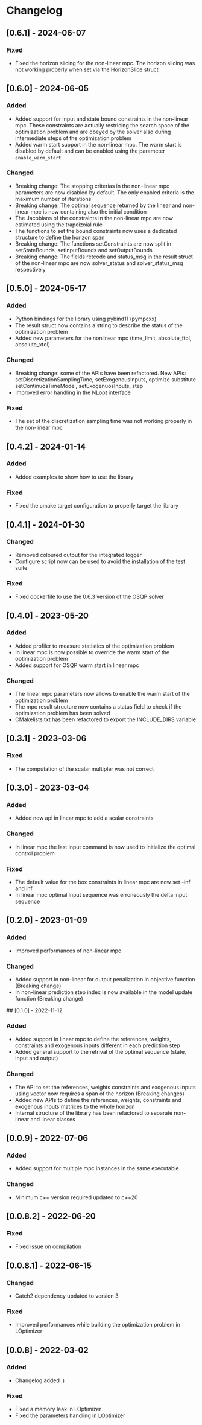 # Changelog

## [0.6.1] - 2024-06-07
### Fixed
- Fixed the horizon slicing for the non-linear mpc. The horizon slicing was not working properly when set via the HorizonSlice struct

## [0.6.0] - 2024-06-05
### Added
- Added support for input and state bound constraints in the non-linear mpc. These constraints are actually restricing the search space of the optimization problem
and are obeyed by the solver also during intermediate steps of the optimization problem
- Added warm start support in the non-linear mpc. The warm start is disabled by default and can be enabled using the parameter `enable_warm_start`

### Changed
- Breaking change: The stopping criterias in the non-linear mpc parameters are now disabled by default. The only enabled criteria is the maximum number of iterations
- Breaking change: The optimal sequence returned by the linear and non-linear mpc is now containing also the initial condition
- The Jacobians of the constraints in the non-linear mpc are now estimated using the trapeizoial rule
- The functions to set the bound constraints now uses a dedicated structure to define the horizon span
- Breaking change: The functions setConstraints are now split in setStateBounds, setInputBounds and setOutputBounds
- Breaking change: The fields retcode and status_msg in the result struct of the non-linear mpc are now solver_status and solver_status_msg respectively

## [0.5.0] - 2024-05-17
### Added
- Python bindings for the library using pybind11 (pympcxx)
- The result struct now contains a string to describe the status of the optimization problem
- Added new parameters for the nonlinear mpc (time_limit, absolute_ftol, absolute_xtol)

### Changed
- Breaking change: some of the APIs have been refactored. New APIs: setDiscretizationSamplingTime, setExogenousInputs, optimize
substitute setContinuosTimeModel, setExogenuosInputs, step
- Improved error handling in the NLopt interface

### Fixed
- The set of the discretization sampling time was not working properly in the non-linear mpc

## [0.4.2] - 2024-01-14
### Added
- Added examples to show how to use the library

### Fixed
- Fixed the cmake target configuration to properly target the library

## [0.4.1] - 2024-01-30
### Changed
- Removed coloured output for the integrated logger
- Configure script now can be used to avoid the installation of the test suite

### Fixed
- Fixed dockerfile to use the 0.6.3 version of the OSQP solver

## [0.4.0] - 2023-05-20

### Added
- Added profiler to measure statistics of the optimization problem
- In linear mpc is now possible to override the warm start of the optimization problem
- Added support for OSQP warm start in linear mpc

### Changed
- The linear mpc parameters now allows to enable the warm start of the optimization problem
- The mpc result structure now contains a status field to check if the optimization problem has been solved
- CMakelists.txt has been refactored to export the INCLUDE_DIRS variable

## [0.3.1] - 2023-03-06

### Fixed
- The computation of the scalar multipler was not correct

## [0.3.0] - 2023-03-04

### Added
- Added new api in linear mpc to add a scalar constraints

### Changed
- In linear mpc the last input command is now used to initialize the optimal control problem

### Fixed
- The default value for the box constraints in linear mpc are now set -inf and inf
- In linear mpc optimal input sequence was erroneously the delta input sequence

## [0.2.0] - 2023-01-09

### Added
- Improved performances of non-linear mpc
### Changed
- Added support in non-linear for output penalization in objective function (Breaking change)
- In non-linear prediction step index is now available in the model update function (Breaking change)

## [0.1.0] - 2022-11-12
### Added
- Added support in linear mpc to define the references, weights, constraints and exogenous inputs different in each prediction step
- Added general support to the retrival of the optimal sequence (state, input and output)

### Changed
- The API to set the references, weights constraints and exogenous inputs using vector now requires a span of the horizon (Breaking changes)
- Added new APIs to define the references, weights, constraints and exogenous inputs matrices to the whole horizon
- Internal structure of the library has been refactored to separate non-linear and linear classes

## [0.0.9] - 2022-07-06
### Added
- Added support for multiple mpc instances in the same executable

### Changed
- Minimum c++ version required updated to c++20

## [0.0.8.2] - 2022-06-20

### Fixed
- Fixed issue on compilation

## [0.0.8.1] - 2022-06-15

### Changed
- Catch2 dependency updated to version 3

### Fixed
- Improved performances while building the optimization problem in LOptimizer

## [0.0.8] - 2022-03-02
### Added
- Changelog added :)
### Fixed
- Fixed a memory leak in LOptimizer
- Fixed the parameters handling in LOptimizer
